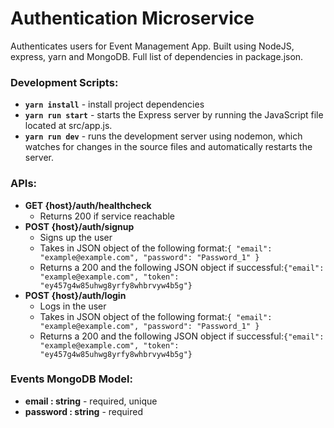 # Authentication Microservice
Authenticates users for Event Management App. Built using NodeJS, express, yarn and MongoDB. Full list of dependencies in package.json.
### Development Scripts:
- **`yarn install`** - install project dependencies
- **`yarn run start`** - starts the Express server by running the JavaScript file located at src/app.js.
- **`yarn run dev`** -  runs the development server using nodemon, which watches for changes in the source files and automatically restarts the server.

### APIs:
- **GET {host}/auth/healthcheck**
    - Returns 200 if service reachable
- **POST {host}/auth/signup**
    - Signs up the user
    - Takes in JSON object of the following format:`{ "email": "example@example.com", "password": "Password_1" }`
    - Returns a 200 and the following JSON object if successful:`{"email": "example@example.com", "token": "ey457g4w85uhwg8yrfy8whbrvyw4b5g"}`
- **POST {host}/auth/login**
    - Logs in the user
    - Takes in JSON object of the following format:`{ "email": "example@example.com", "password": "Password_1" }`
    - Returns a 200 and the following JSON object if successful:`{"email": "example@example.com", "token": "ey457g4w85uhwg8yrfy8whbrvyw4b5g"}`


### Events MongoDB Model:
- **email : string** - required, unique
- **password : string** - required
